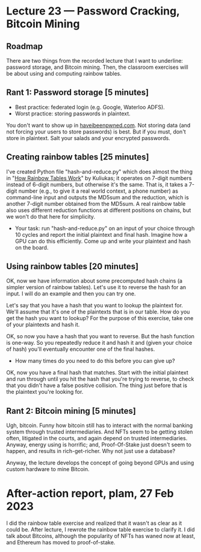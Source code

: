 # Lecture 23 — Password Cracking, Bitcoin Mining

## Roadmap

There are two things from the recorded lecture that I want to underline:
password storage, and Bitcoin mining. Then, the classroom exercises will be
about using and computing rainbow tables.

## Rant 1: Password storage [5 minutes]

* Best practice: federated login (e.g. Google, Waterloo ADFS).
* Worst practice: storing passwords in plaintext.

You don't want to show up in [haveibeenpwned.com](https://haveibeenpwned.com).
Not storing data (and not forcing your users to store passwords) is best. But if
you must, don't store in plaintext. Salt your salads and your encrypted
passwords.

## Creating rainbow tables [25 minutes]

I've created Python file "hash-and-reduce.py" which does almost the thing in
"[How Rainbow Tables Work](https://kestas.kuliukas.com/RainbowTables)" by
Kuliukas; it operates on 7-digit numbers instead of 6-digit numbers, but
otherwise it's the same. That is, it takes a 7-digit number (e.g., to give it a
real world context, a phone number) as command-line input and outputs the MD5sum
and the reduction, which is another 7-digit number obtained from the MD5sum. A
real rainbow table also uses different reduction functions at different
positions on chains, but we won't do that here for simplicity.

* Your task: run "hash-and-reduce.py" on an input of your choice through 10
cycles and report the initial plaintext and final hash. Imagine how a GPU can do
this efficiently. Come up and write your plaintext and hash on the board.

## Using rainbow tables [20 minutes]

OK, now we have information about some precomputed hash chains (a simpler
version of rainbow tables). Let's use it to reverse the hash for an input. I
will do an example and then you can try one.

Let's say that you have a hash that you want to lookup the plaintext for. We'll
assume that it's one of the plaintexts that is in our table. How do you get the
hash you want to lookup? For the purpose of this exercise, take one of your
plaintexts and hash it.

OK, so now you have a hash that you want to reverse. But the hash function is
one-way. So you repeatedly reduce it and hash it and (given your choice of hash)
you'll eventually encounter one of the final hashes.

* How many times do you need to do this before you can give up?

OK, now you have a final hash that matches. Start with the initial plaintext and
run through until you hit the hash that you're trying to reverse, to check that
you didn't have a false positive collision. The thing just before that is the
plaintext you're looking for.

## Rant 2: Bitcoin mining [5 minutes]

Ugh, bitcoin. Funny how bitcoin still has to interact with the normal banking
system through trusted intermediaries. And NFTs seem to be getting stolen often,
litigated in the courts, and again depend on trusted intermediaries. Anyway,
energy using is horrific; and, Proof-Of-Stake just doesn't seem to happen, and
results in rich-get-richer. Why not just use a database?

Anyway, the lecture develops the concept of going beyond GPUs and using custom
hardware to mine Bitcoin.

# After-action report, plam, 27 Feb 2023

I did the rainbow table exercise and realized that it wasn't as clear as it
could be. After lecture, I rewrote the rainbow table exercise to clarify it. I
did talk about Bitcoins, although the popularity of NFTs has waned now at least,
and Ethereum has moved to proof-of-stake.
